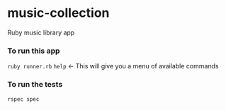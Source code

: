 # music-collection
Ruby music library app

### To run this app

`ruby runner.rb`
`help` <- This will give you a menu of available commands

### To run the tests
`rspec spec`
